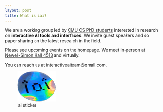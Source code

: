 ```yaml
---
layout: post
title: What is iai?
---
```


We are a working group led by [CMU CS PhD students](https://hcii.cmu.edu/people/phd-students) interested in research on **interactive AI tools and interfaces**. We invite guest speakers and do paper sharing on the latest research in the field.

Please see upcoming events on the homepage. We meet in-person at [Newell-Simon Hall 4513](https://maps.app.goo.gl/4uwWcsNJgdwPpRg78) and virtually.

You can reach us at [interactiveaiteam@gmail.com](mailto:interactiveaiteam@gmail.com).

<figure>
  <img alt="iai sticker" src="/assets/images/sticker-photo.png" style="width: 30%;" />
  <figcaption>
    iai sticker
  </figcaption>
</figure>

<!-- >The first wave of AI was about classification, where AI can recognize various types of input data: images, video, audio, language. The second wave of AI is now the generative wave, where you take that input data and produce new data. The third wave of AI will be the interactive phase. -->

